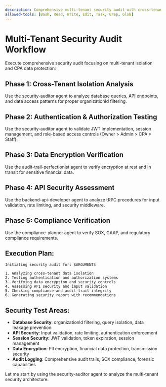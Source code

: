 ```yaml
---
description: Comprehensive multi-tenant security audit with cross-tenant isolation testing and vulnerability assessment
allowed-tools: [Bash, Read, Write, Edit, Task, Grep, Glob]
---
```


# Multi-Tenant Security Audit Workflow

Execute comprehensive security audit focusing on multi-tenant isolation and CPA data protection:

## Phase 1: Cross-Tenant Isolation Analysis
Use the security-auditor agent to analyze database queries, API endpoints, and data access patterns for proper organizationId filtering.

## Phase 2: Authentication & Authorization Testing
Use the security-auditor agent to validate JWT implementation, session management, and role-based access controls (Owner > Admin > CPA > Staff).

## Phase 3: Data Encryption Verification
Use the audit-trail-perfectionist agent to verify encryption at rest and in transit for sensitive financial data.

## Phase 4: API Security Assessment
Use the backend-api-developer agent to analyze tRPC procedures for input validation, rate limiting, and security middleware.

## Phase 5: Compliance Verification
Use the compliance-planner agent to verify SOX, GAAP, and regulatory compliance requirements.

## Execution Plan:
```
Initiating security audit for: $ARGUMENTS

1. Analyzing cross-tenant data isolation
2. Testing authentication and authorization systems
3. Verifying data encryption and security controls
4. Assessing API security and input validation
5. Checking compliance and audit trail integrity
6. Generating security report with recommendations
```

## Security Test Areas:
- **Database Security**: organizationId filtering, query isolation, data leakage prevention
- **API Security**: Input validation, rate limiting, authentication enforcement
- **Session Security**: JWT validation, token expiration, session management
- **Data Encryption**: PII encryption, financial data protection, transmission security
- **Audit Logging**: Comprehensive audit trails, SOX compliance, forensic capabilities

Let me start by using the security-auditor agent to analyze the multi-tenant security architecture.
